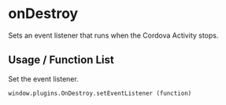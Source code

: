 onDestroy
==================

Sets an event listener that runs when the Cordova Activity stops.

Usage / Function List
----------------------

Set the event listener.
````
window.plugins.OnDestroy.setEventListener (function)
````